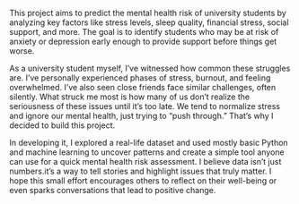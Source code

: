 This project aims to predict the mental health risk of university students by analyzing key factors like stress levels, sleep quality, financial stress, social support, and more.
The goal is to identify students who may be at risk of anxiety or depression early enough to provide support before things get worse.

As a university student myself, I’ve witnessed how common these struggles are. I’ve personally experienced phases of stress, burnout, and feeling overwhelmed.
I’ve also seen close friends face similar challenges, often silently. What struck me most is how many of us don’t realize the seriousness of these issues until it’s too late.
We tend to normalize stress and ignore our mental health, just trying to “push through.” That’s why I decided to build this project.


In developing it, I explored a real-life dataset and used mostly basic Python and machine learning to uncover patterns and create a simple tool anyone can use for a quick mental health risk assessment.
I believe data isn’t just numbers.it’s a way to tell stories and highlight issues that truly matter. 
I hope this small effort encourages others to reflect on their well-being or even sparks conversations that lead to positive change.

